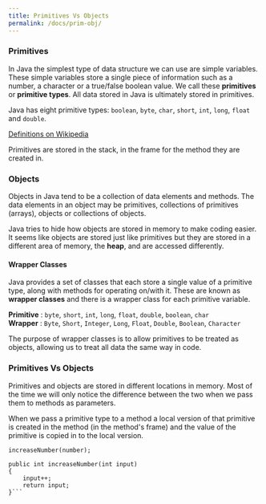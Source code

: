 ```yaml
---
title: Primitives Vs Objects
permalink: /docs/prim-obj/
---
```


### Primitives

In Java the simplest type of data structure we can use are simple variables. These simple variables store a single piece of information such as a number, a character or a true/false boolean value. We call these **primitives** or **primitive types**. All data stored in Java is ultimately stored in primitives.   

Java has eight primitive types: `boolean`, `byte`, `char`, `short`, `int`, `long`, `float` and `double`.   

[Definitions on Wikipedia](https://en.wikibooks.org/wiki/Java_Programming/Primitive_Types#:~:text=Primitive%20types%20are%20the%20most,of%20data%20manipulation%20in%20Java)  

Primitives are stored in the stack, in the frame for the method they are created in.

### Objects

Objects in Java tend to be a collection of data elements and methods. The data elements in an object may be primitives, collections of primitives (arrays), objects or collections of objects.  

Java tries to hide how objects are stored in memory to make coding easier. It seems like objects are stored just like primitives but they are stored in a different area of memory, the **heap**, and are accessed differently.

#### Wrapper Classes

Java provides a set of classes that each store a single value of a primitive type, along with methods for operating on/with it. These are known as **wrapper classes** and there is a wrapper class for each primitive variable.  

**Primitive** : `byte`, `short`, `int`, `long`, `float`, `double`, `boolean`, `char`  
**Wrapper**   : `Byte`, `Short`, `Integer`, `Long`, `Float`, `Double`, `Boolean`, `Character`  

The purpose of wrapper classes is to allow primitives to be treated as objects, allowing us to treat all data the same way in code.

### Primitives Vs Objects

Primitives and objects are stored in different locations in memory. Most of the time we will only notice the difference between the two when we pass them to methods as parameters.  

When we pass a primitive type to a method a local version of that primitive is created in the method (in the method's frame) and the value of the primitive is copied in to the local version. 

```int number = 1;
increaseNumber(number);

public int increaseNumber(int input)
{
    input++;
    return input;
}```
